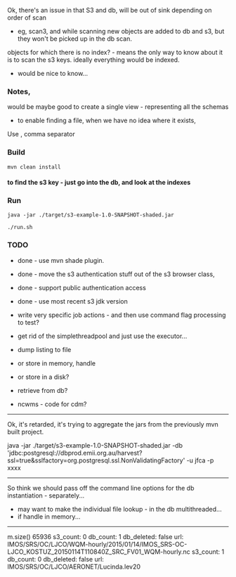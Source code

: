 
Ok, there's an issue in that S3 and db, will be out of sink depending on order of scan
  - eg, scan3, and while scanning new objects are added to db and s3, 
    but they won't be picked up in the db scan.


objects for which there is no index? - means the only way to know about it is to scan the s3 keys.
  ideally everything would be indexed.

  - would be nice to know...

### Notes,

would be maybe good to create a single view - representing all the schemas 
  - to enable finding a file, when we have no idea where it exists,


Use , comma separator

### Build
```
mvn clean install
```

#### to find the s3 key  - just go into the db, and look at the indexes

### Run
```
java -jar ./target/s3-example-1.0-SNAPSHOT-shaded.jar

./run.sh

```



### TODO
- done - use mvn shade plugin.
- done - move the s3 authentication stuff out of the s3 browser class,
- done - support public authentication access
- done - use most recent s3 jdk version

- write very specific job actions - and then use command flag processing to test?

- get rid of the simplethreadpool and just use the executor...

- dump listing to file 
- or store in memory, handle 
- or store in a disk?
- retrieve from db?
- ncwms - code for cdm? 

---
Ok, it's retarded, it's trying to aggregate the jars from the previously mvn built project.

java -jar ./target/s3-example-1.0-SNAPSHOT-shaded.jar -db 'jdbc:postgresql://dbprod.emii.org.au/harvest?ssl=true&sslfactory=org.postgresql.ssl.NonValidatingFactory'  -u jfca -p xxxx 

----
So think we should pass off the command line options for the db  instantiation - separately... 

- may want to make the individual file lookup - in the db multithreaded...
- if handle in memory...


---

m.size() 65936
 s3_count: 0 db_count: 1 db_deleted: false url: IMOS/SRS/OC/LJCO/WQM-hourly/2015/01/14/IMOS_SRS-OC-LJCO_KOSTUZ_20150114T110840Z_SRC_FV01_WQM-hourly.nc
 s3_count: 1 db_count: 0 db_deleted: false url: IMOS/SRS/OC/LJCO/AERONET/Lucinda.lev20

